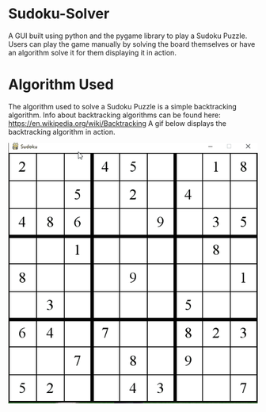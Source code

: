  # Sudoku-Solver
A GUI built using python and the pygame library to play a Sudoku Puzzle. Users can play the game manually by solving the board themselves or have an algorithm solve it for them displaying it in action. 

# Algorithm Used
The algorithm used to solve a Sudoku Puzzle is a simple backtracking algorithm. Info about backtracking algorithms can be found here: https://en.wikipedia.org/wiki/Backtracking A gif below displays the backtracking algorithm in action.

![Backtracking Algorithm](gifs/sudoku_solver.gif)
